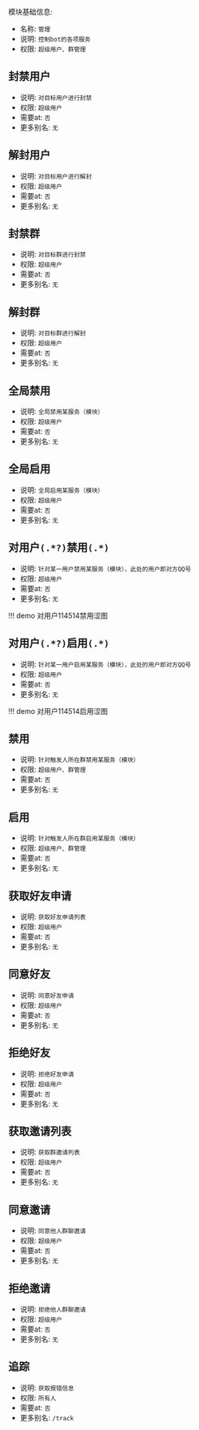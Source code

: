 模块基础信息:

- 名称: `管理`
- 说明: `控制bot的各项服务`
- 权限: `超级用户、群管理`

## 封禁用户

- 说明: `对目标用户进行封禁`
- 权限: `超级用户`
- 需要at: `否`
- 更多别名: `无`

## 解封用户

- 说明: `对目标用户进行解封`
- 权限: `超级用户`
- 需要at: `否`
- 更多别名: `无`

## 封禁群

- 说明: `对目标群进行封禁`
- 权限: `超级用户`
- 需要at: `否`
- 更多别名: `无`

## 解封群

- 说明: `对目标群进行解封`
- 权限: `超级用户`
- 需要at: `否`
- 更多别名: `无`

## 全局禁用

- 说明: `全局禁用某服务（模块）`
- 权限: `超级用户`
- 需要at: `否`
- 更多别名: `无`

## 全局启用

- 说明: `全局启用某服务（模块）`
- 权限: `超级用户`
- 需要at: `否`
- 更多别名: `无`

## 对用户`(.*?)`禁用`(.*)`

- 说明: `针对某一用户禁用某服务（模块），此处的用户即对方QQ号`
- 权限: `超级用户`
- 需要at: `否`
- 更多别名: `无`

!!! demo
    对用户114514禁用涩图

## 对用户`(.*?)`启用`(.*)`

- 说明: `针对某一用户启用某服务（模块），此处的用户即对方QQ号`
- 权限: `超级用户`
- 需要at: `否`
- 更多别名: `无`

!!! demo
    对用户114514启用涩图

## 禁用

- 说明: `针对触发人所在群禁用某服务（模块）`
- 权限: `超级用户、群管理`
- 需要at: `否`
- 更多别名: `无`

## 启用

- 说明: `针对触发人所在群启用某服务（模块）`
- 权限: `超级用户、群管理`
- 需要at: `否`
- 更多别名: `无`

## 获取好友申请

- 说明: `获取好友申请列表`
- 权限: `超级用户`
- 需要at: `否`
- 更多别名: `无`

## 同意好友

- 说明: `同意好友申请`
- 权限: `超级用户`
- 需要at: `否`
- 更多别名: `无`

## 拒绝好友

- 说明: `拒绝好友申请`
- 权限: `超级用户`
- 需要at: `否`
- 更多别名: `无`

## 获取邀请列表

- 说明: `获取群邀请列表`
- 权限: `超级用户`
- 需要at: `否`
- 更多别名: `无`

## 同意邀请

- 说明: `同意他人群聊邀请`
- 权限: `超级用户`
- 需要at: `否`
- 更多别名: `无`

## 拒绝邀请

- 说明: `拒绝他人群聊邀请`
- 权限: `超级用户`
- 需要at: `否`
- 更多别名: `无`

## 追踪

- 说明: `获取报错信息`
- 权限: `所有人`
- 需要at: `否`
- 更多别名: `/track`
